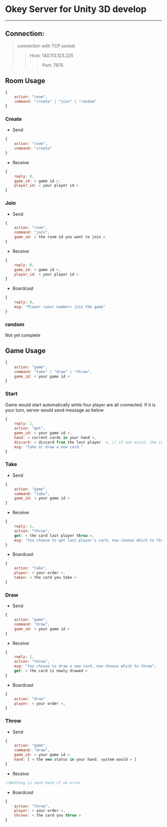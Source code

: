 # Okey Server for Unity 3D develop
---
## Connection:
> connection with TCP socket
>> Host: 140.113.123.225
>>> Port: 7975

## Room Usage
```javascript
{
    action: "room",
    command: "create" | "join" | "random"
}
```
    
### Create
* Send
```javascript
{
    action: "room",
    command: "create"
}
```
* Receive
```javascript
{
    reply: 0,
    game_id: < game id >,
    player_id: < your player id >
}
```
### Join
* Send
```javascript
{  
    action: "room",
    command: "join",
    game_id: < the room id you want to join >
}
```
* Receive
```javascript
{
    reply: 0,
    game_id: < game id >,
    player_id: < your player id >
}
```
* Boardcast
```javascript
{
    reply: 0,
    msg: "Player <your number> join the game"
}
```
### random
Not yet complete

## Game Usage
```javascript
{
    action: "game",
    command: "take" | "draw" | "throw",
    game_id: < your game id >
}
```
### Start
Game would start automatically while four player are all connected.
If it is your turn, server would send message as below
```javascript
{
    reply: 1,
    action: "get",
    game_id: < your game id >,
    hand: < current cards in your hand >,
    discard: < discard from the last player  >, // if not exist, the color would be empty and number would be 0
    msg: "Take or draw a new card."
}
```
### Take
* Send
```javascript
{
    action: "game",
    command: "take",
    game_id: < your game id >
}
```
* Receive
```javascript
{
    reply: 1,
    action: "throw",
    get: < the card last player throw >,
    msg: "You choose to get last player's card, now choose which to throw"
}
```
* Boardcast
```javascript
{
    action: "take",
    player: < your order >,
    taken: < the card you take >
}
```
### Draw
* Send
```javascript
{
    action: "game",
    command: "draw",
    game_id: < your game id >
}
```
* Receive
```javascript
{
    reply: 1,
    action: "throw",
    msg: "You choose to draw a new card, now choose which to throw",
    get: < the card is newly drawed >
}
```
* Boardcast
```javascript
{
    action: "draw"
    player: < your order >,
}
```
### Throw
* Send
```javascript
{
    action: "game",
    command: "draw",
    game_id: < your game id >
    hand: [ < the new status in your hand, system would > ]
}
```
* Receive
```javascript
//Nothing is sent back if no error
```
* Boardcast
```javascript
{
    action: "throw",
    player: < your order >,
    thrown: < the card you throw >
}
```
